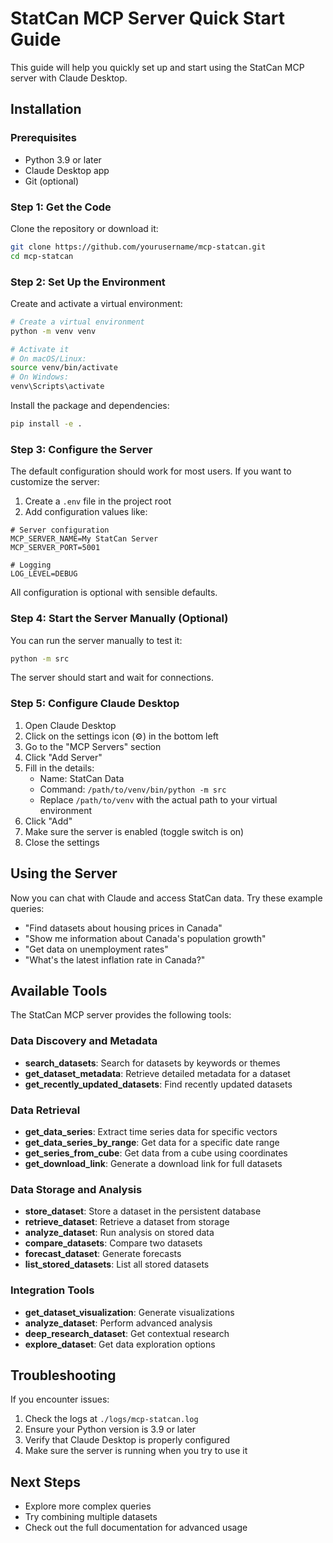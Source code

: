 # StatCan MCP Server Quick Start Guide

This guide will help you quickly set up and start using the StatCan MCP server with Claude Desktop.

## Installation

### Prerequisites

- Python 3.9 or later
- Claude Desktop app
- Git (optional)

### Step 1: Get the Code

Clone the repository or download it:

```bash
git clone https://github.com/yourusername/mcp-statcan.git
cd mcp-statcan
```

### Step 2: Set Up the Environment

Create and activate a virtual environment:

```bash
# Create a virtual environment
python -m venv venv

# Activate it
# On macOS/Linux:
source venv/bin/activate
# On Windows:
venv\Scripts\activate
```

Install the package and dependencies:

```bash
pip install -e .
```

### Step 3: Configure the Server

The default configuration should work for most users. If you want to customize the server:

1. Create a `.env` file in the project root
2. Add configuration values like:

```
# Server configuration
MCP_SERVER_NAME=My StatCan Server
MCP_SERVER_PORT=5001

# Logging
LOG_LEVEL=DEBUG
```

All configuration is optional with sensible defaults.

### Step 4: Start the Server Manually (Optional)

You can run the server manually to test it:

```bash
python -m src
```

The server should start and wait for connections.

### Step 5: Configure Claude Desktop

1. Open Claude Desktop
2. Click on the settings icon (⚙️) in the bottom left
3. Go to the "MCP Servers" section
4. Click "Add Server"
5. Fill in the details:
   - Name: StatCan Data
   - Command: `/path/to/venv/bin/python -m src`
   - Replace `/path/to/venv` with the actual path to your virtual environment
6. Click "Add"
7. Make sure the server is enabled (toggle switch is on)
8. Close the settings

## Using the Server

Now you can chat with Claude and access StatCan data. Try these example queries:

- "Find datasets about housing prices in Canada"
- "Show me information about Canada's population growth"
- "Get data on unemployment rates"
- "What's the latest inflation rate in Canada?"

## Available Tools

The StatCan MCP server provides the following tools:

### Data Discovery and Metadata
- **search_datasets**: Search for datasets by keywords or themes
- **get_dataset_metadata**: Retrieve detailed metadata for a dataset
- **get_recently_updated_datasets**: Find recently updated datasets

### Data Retrieval
- **get_data_series**: Extract time series data for specific vectors
- **get_data_series_by_range**: Get data for a specific date range
- **get_series_from_cube**: Get data from a cube using coordinates
- **get_download_link**: Generate a download link for full datasets

### Data Storage and Analysis
- **store_dataset**: Store a dataset in the persistent database
- **retrieve_dataset**: Retrieve a dataset from storage
- **analyze_dataset**: Run analysis on stored data
- **compare_datasets**: Compare two datasets
- **forecast_dataset**: Generate forecasts
- **list_stored_datasets**: List all stored datasets

### Integration Tools
- **get_dataset_visualization**: Generate visualizations
- **analyze_dataset**: Perform advanced analysis
- **deep_research_dataset**: Get contextual research
- **explore_dataset**: Get data exploration options

## Troubleshooting

If you encounter issues:

1. Check the logs at `./logs/mcp-statcan.log`
2. Ensure your Python version is 3.9 or later
3. Verify that Claude Desktop is properly configured
4. Make sure the server is running when you try to use it

## Next Steps

- Explore more complex queries
- Try combining multiple datasets
- Check out the full documentation for advanced usage